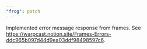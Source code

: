 ```yaml
---
"frog": patch
---
```


Implemented error message response from frames. See https://warpcast.notion.site/Frames-Errors-ddc965b097d44d9ea03ddf98498597c6.
